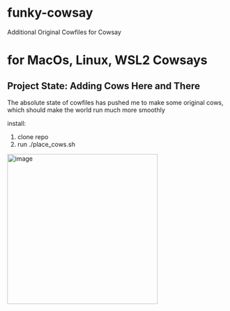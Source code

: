 # funky-cowsay
Additional Original Cowfiles for Cowsay

# for MacOs, Linux, WSL2 Cowsays

## Project State: Adding Cows Here and There
The absolute state of cowfiles has pushed me to make some original cows, which should make the world run much more smoothly

install:

1. clone repo
2. run ./place_cows.sh

<img width="345" alt="image" src="https://github.com/user-attachments/assets/57cabb47-42b7-4798-9098-293b06c033cd" />
